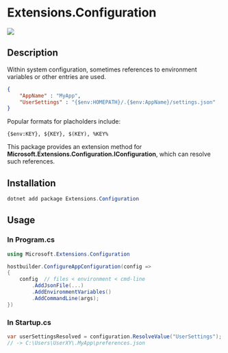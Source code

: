 # Extensions.Configuration

[![](https://github.com/JanDonnermayer/Extensions.Configuration/workflows/UnitTests/badge.svg)](
https://github.com/JanDonnermayer/Extensions.Configuration/actions)

## Description

Within system configuration, sometimes references to environment variables or other entries are used.

```json
{
    "AppName" : "MyApp",
    "UserSettings" : "{$env:HOMEPATH}/.{$env:AppName}/settings.json"
}
```

Popular formats for placholders include:

```
{$env:KEY}, ${KEY}, $(KEY), %KEY%
```

This package provides an extension method for **Microsoft.Extensions.Configuration.IConfiguration**,
which can resolve such references.

## Installation

```powershell
dotnet add package Extensions.Configuration
```

## Usage

### In Program.cs

```csharp
using Microsoft.Extensions.Configuration

hostbuilder.ConfigureAppConfiguration(config =>
{
    config  // files < environment < cmd-line
        .AddJsonFile(...)
        .AddEnvironmentVariables()
        .AddCommandLine(args);
})
```

### In Startup.cs

```csharp
var userSettingsResolved = configuration.ResolveValue("UserSettings");
// -> C:\Users\UserXY\.MyApp\preferences.json
```
